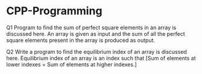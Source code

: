 # CPP-Programming

Q1 Program to find the sum of perfect square elements in an array is discussed here. An array is given
as input and the sum of all the perfect square elements present in the array is produced as output.

Q2 Write a program to find the equilibrium index of an array is discussed here. Equilibrium index of
an array is an index such that [Sum of elements at lower indexes = Sum of elements at higher
indexes.]
